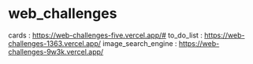 # web_challenges

cards : https://web-challenges-five.vercel.app/#
to_do_list : https://web-challenges-1363.vercel.app/
image_search_engine : https://web-challenges-9w3k.vercel.app/
